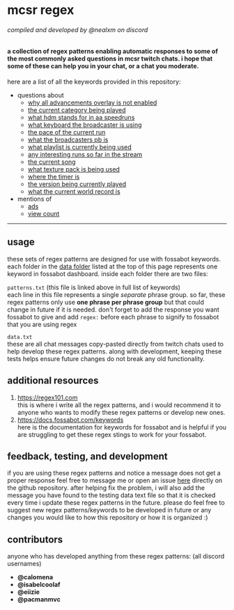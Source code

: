 # mcsr regex
###### *compiled and developed by @nealxm on discord*
#### a collection of regex patterns enabling automatic responses to some of the most commonly asked questions in mcsr twitch chats. i hope that some of these can help you in your chat, or a chat you moderate.

here are a list of all the keywords provided in this repository:
+ questions about
	+ [why all advancements overlay is not enabled][aa-overlay]
	+ [the current category being played][category]
	+ [what hdm stands for in aa speedruns][hdm]
	+ [what keyboard the broadcaster is using][keyboard]
	+ [the pace of the current run][pace]
	+ [what the broadcasters pb is][pb]
	+ [what playlist is currently being used][playlist]
	+ [any interesting runs so far in the stream][runs]
	+ [the current song][song]
	+ [what texture pack is being used][texture-pack]
	+ [where the timer is][timer]
	+ [the version being currently played][version]
	+ [what the current world record is][wr]
+ mentions of
	+ [ads][ads]
	+ [view count][view-count]
---

## usage
these sets of regex patterns are designed for use with fossabot keywords. 
each folder in the [data folder][data] listed at the top of this page represents one keyword in fossabot dashboard.
inside each folder there are two files:

`patterns.txt` (this file is linked above in full list of keywords)  
each line in this file represents a single *separate* phrase group.
so far, these regex patterns only use **one phrase per phrase group** but that could change in future if it is needed.
don't forget to add the response you want fossabot to give and add `regex:` before each phrase to signify to fossabot that you are using regex

`data.txt`  
these are all chat messages copy-pasted directly from twitch chats used to help develop these regex patterns.
along with development, keeping these tests helps ensure future changes do not break any old functionality.

## additional resources
1) <https://regex101.com>  
this is where i write all the regex patterns, and i would recommend it to anyone who wants to modify these regex patterns or develop new ones.
2) <https://docs.fossabot.com/keywords>  
here is the documentation for keywords for fossabot and is helpful if you are struggling to get these regex stings to work for your fossabot.

## feedback, testing, and development
if you are using these regex patterns and notice a message does not get a proper response feel free to message me or open an issue [here][issues] directly on the github repository. 
after helping fix the problem, i will also add the message you have found to the testing data text file so that it is checked every time i update these regex patterns in the future. 
please do feel free to suggest new regex patterns/keywords to be developed in future or any changes you would like to how this repository or how it is organized :)

## contributors
anyone who has developed anything from these regex patterns: (all discord usernames)

+ **@calomena**
+ **@isabelcoolaf**
+ **@eiizie**
+ **@pacmanmvc**

[aa-overlay]: https://github.com/nealxm/mcsr-regex/blob/master/data/aa-overlay/patterns.txt
[category]: https://github.com/nealxm/mcsr-regex/blob/master/data/category/patterns.txt
[hdm]: https://github.com/nealxm/mcsr-regex/blob/master/data/hdm/patterns.txt
[keyboard]: https://github.com/nealxm/mcsr-regex/blob/master/data/keyboard/patterns.txt
[pace]: https://github.com/nealxm/mcsr-regex/blob/master/data/pace/patterns.txt
[pb]: https://github.com/nealxm/mcsr-regex/blob/master/data/pb/patterns.txt
[playlist]: https://github.com/nealxm/mcsr-regex/blob/master/data/playlist/patterns.txt
[runs]: https://github.com/nealxm/mcsr-regex/blob/master/data/runs/patterns.txt
[song]: https://github.com/nealxm/mcsr-regex/blob/master/data/song/patterns.txt
[texture-pack]: https://github.com/nealxm/mcsr-regex/blob/master/data/texture-pack/patterns.txt
[timer]: https://github.com/nealxm/mcsr-regex/blob/master/data/timer/patterns.txt
[version]: https://github.com/nealxm/mcsr-regex/blob/master/data/version/patterns.txt
[wr]: https://github.com/nealxm/mcsr-regex/blob/master/data/wr/patterns.txt

[ads]: https://github.com/nealxm/mcsr-regex/blob/master/data/ads/patterns.txt
[view-count]: https://github.com/nealxm/mcsr-regex/blob/master/data/view-count/patterns.txt

[data]: https://github.com/nealxm/mcsr-regex/tree/master/data
[issues]: https://github.com/nealxm/mcsr-regex/issues